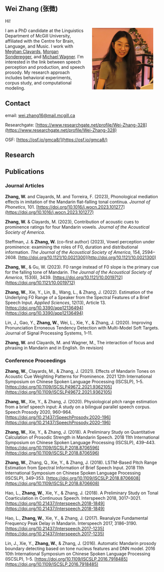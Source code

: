 ## Wei Zhang (张微)

Hi! <!--[back](https://weizhang-mg.github.io) -->


<img src="1688676566595.jpg" width="200" height="200" align="right" HSPACE="20" >

I am a PhD candidate at the Linguistics Department of McGill University, affiliated with the Centre for Brain, Language, and Music. I work with [Meghan Clayards](http://speechlearning.lab.mcgill.ca/), [Morgan Sonderegger](https://people.linguistics.mcgill.ca/~morgan/), and 
  [Michael Wagner](http://www.prosodylab.org/lab/). I'm interested in the link between speech perception and production, and speech prosody. My research approach includes behavioral experiments, corpus study, and computational modeling.


## Contact

email: wei.zhang16@mail.mcgill.ca

Researchgate: [https://www.researchgate.net/profile/Wei-Zhang-328](https://www.researchgate.net/profile/Wei-Zhang-328)

OSF: [https://osf.io/gmca8/](https://osf.io/gmca8/)

## Research


## Publications

### Journal Articles

**Zhang, W.** and Clayards, M. and Torreira, F. (2023), Phonological mediation effects in imitation of the Mandarin flat-falling tonal continua. _Journal of Phonetics_, 101. [https://doi.org/10.1016/j.wocn.2023.101277](https://doi.org/10.1016/j.wocn.2023.101277)

**Zhang, W.** & Clayards, M. (2023), Contribution of acoustic cues to prominence ratings for four Mandarin vowels. _Journal of the Acoustical Society of America_.


Steffman, J. & **Zhang, W.** (co-first author) (2023), Vowel perception under prominence: examining the roles of F0, duration and distributional information. _The Journal of the Acoustical Society of America_, 154, 2594–2608. [http://doi.org/10.1121/10.0021300](http://doi.org/10.1121/10.0021300)

**Zhang, W.**, & Gu, W. (2023). F0 range instead of F0 slope is the primary cue for the falling tone of Mandarin. _The Journal of the Acoustical Society of America_, 153(6), 3439. [https://doi.org/10.1121/10.0019712](https://doi.org/10.1121/10.0019712)

**Zhang, W.**, Xie, Y., Lin, B., Wang, L., & Zhang, J. (2022). Estimation of the Underlying F0 Range of a Speaker from the Spectral Features of a Brief Speech Input. _Applied Sciences_, 12(13), Article 13. [https://doi.org/10.3390/app12136494](https://doi.org/10.3390/app12136494)

Lin, J., Gao, Y., **Zhang, W.**, Wei, L., Xie, Y., & Zhang, J. (2020). Improving Pronunciation Erroneous Tendency Detection with Multi-Model Soft Targets. Journal of Signal Processing Systems, 1–11.

**Zhang, W.** and Clayards, M. and Wagner, M., The interaction of focus and phrasing in Mandarin and in English. (In revision)

### Conference Proceedings


**Zhang, W.**, Clayards, M., & Zhang, J. (2021). Effects of Mandarin Tones on Acoustic Cue Weighting Patterns for Prominence. 2021 12th International Symposium on Chinese Spoken Language Processing (ISCSLP), 1–5. [https://doi.org/10.1109/ISCSLP49672.2021.9362105](https://doi.org/10.1109/ISCSLP49672.2021.9362105)

**Zhang, W.**, Xie, Y., & Zhang, J. (2020). Physiological pitch range estimation from a brief speech input: A study on a bilingual parallel speech corpus. Speech Prosody 2020, 960–964. [https://doi.org/10.21437/SpeechProsody.2020-196](https://doi.org/10.21437/SpeechProsody.2020-196)

**Zhang, W.**, Xie, Y., & Zhang, J. (2018). A Preliminary Study on Quantitative Calculation of Prosodic Strength in Mandarin Speech. 2018 11th International Symposium on Chinese Spoken Language Processing (ISCSLP), 439–443. [https://doi.org/10.1109/ISCSLP.2018.8706596](https://doi.org/10.1109/ISCSLP.2018.8706596)

**Zhang, W.**, Zhang, Q., Xie, Y., & Zhang, J. (2018). LSTM-Based Pitch Range Estimation from Spectral Information of Brief Speech Input. 2018 11th International Symposium on Chinese Spoken Language Processing (ISCSLP), 349–353. [https://doi.org/10.1109/ISCSLP.2018.8706608](https://doi.org/10.1109/ISCSLP.2018.8706608)

Hao, L., **Zhang, W.**, Xie, Y., & Zhang, J. (2018). A Preliminary Study on Tonal Coarticulation in Continuous Speech. Interspeech 2018, 3017–3021. [https://doi.org/10.21437/Interspeech.2018-1849](https://doi.org/10.21437/Interspeech.2018-1849)

Hao, L., **Zhang, W.**, Xie, Y., & Zhang, J. (2017). Reanalyze Fundamental Frequency Peak Delay in Mandarin. Interspeech 2017, 3186–3190. [https://doi.org/10.21437/Interspeech.2017-1235](https://doi.org/10.21437/Interspeech.2017-1235)

Lin, J., Xie, Y., **Zhang, W.**, & Zhang, J. (2016). Automatic Mandarin prosody boundary detecting based on tone nucleus features and DNN model. 2016 10th International Symposium on Chinese Spoken Language Processing (ISCSLP), 1–5. [https://doi.org/10.1109/ISCSLP.2016.7918485](https://doi.org/10.1109/ISCSLP.2016.7918485)




